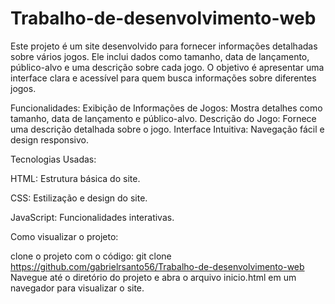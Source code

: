 # Trabalho-de-desenvolvimento-web

Este projeto é um site desenvolvido para fornecer informações detalhadas sobre vários jogos. Ele inclui dados como tamanho, data de lançamento, público-alvo e uma descrição sobre cada jogo. O objetivo é apresentar uma interface clara e acessível para quem busca informações sobre diferentes jogos.

Funcionalidades:
Exibição de Informações de Jogos: Mostra detalhes como tamanho, data de lançamento e público-alvo.
Descrição do Jogo: Fornece uma descrição detalhada sobre o jogo.
Interface Intuitiva: Navegação fácil e design responsivo.

Tecnologias Usadas:

HTML: Estrutura básica do site.

CSS: Estilização e design do site.

JavaScript: Funcionalidades interativas.

Como visualizar o projeto:

clone o projeto com o código: git clone https://github.com/gabrielrsanto56/Trabalho-de-desenvolvimento-web 
Navegue até o diretório do projeto e abra o arquivo inicio.html em um navegador para visualizar o site.
